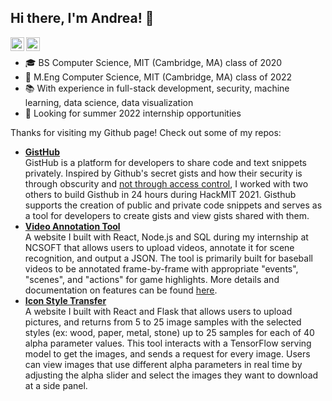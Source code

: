 ## Hi there, I'm Andrea! 👋
<a class="circle-icons circle-border" href="https://www.linkedin.com/in/andrea-jessica-jaba"><i class="fab fa-linkedin fa-2x" aria-hidden="true"></i></a>
<a href="https://www.linkedin.com/in/andrea-jessica-jaba">
  <img align="left" alt="Linkedin" width="22px" src="https://cdn.jsdelivr.net/npm/simple-icons@v3/icons/linkedin.svg" />
</a>
<a href="mailto:jabaandrea@gmail.com">
  <img align="left" alt="Email" width="22px" src="https://cdn.jsdelivr.net/npm/simple-icons@v3/icons/gmail.svg" />
</a>
<br>
- 🎓 BS Computer Science, MIT (Cambridge, MA) class of 2020 <br>
- 🌱 M.Eng Computer Science, MIT (Cambridge, MA) class of 2022 <br>
- 📚 With experience in full-stack development, security, machine learning, data science, data visualization <br>
- 🔎 Looking for summer 2022 internship opportunities <br>

Thanks for visiting my Github page! Check out some of my repos:
- [**GistHub**](https://gisthub-rho.vercel.app/) <br> 
GistHub is a platform for developers to share code and text snippets privately. Inspired by Github's secret gists and how their security is through obscurity and [not through access control](https://gist.github.com/zmwangx/bc79e7d95d82c2f5e0976975b6e1c6d6), I worked with two others to build Gisthub in 24 hours during HackMIT 2021. Gisthub supports the creation of public and private code snippets and serves as a tool for developers to create gists and view gists shared with them. 
- [**Video Annotation Tool**](https://www.github.com/adjaba/video-annotation-tool) <br> 
A website I built with React, Node.js and SQL during my internship at NCSOFT that allows users to upload videos, annotate it for scene recognition, and output a JSON. The tool is primarily built for baseball videos to be annotated frame-by-frame with appropriate "events", "scenes", and "actions" for game highlights. More details and documentation on features can be found [here](https://www.github.com/adjaba/video-annotation-tool/README.md).
- [**Icon Style Transfer**](https://www.github.com/adjaba/icon-ui) <br> 
A website I built with React and Flask that allows users to upload pictures, and returns from 5 to 25 image samples with the selected styles (ex: wood, paper, metal, stone) up to 25 samples for each of 40 alpha parameter values. This tool interacts with a TensorFlow serving model to get the images, and sends a request for every image. Users can view images that use different alpha parameters in real time by adjusting the alpha slider and select the images they want to download at a side panel.


<!--
**adjaba/adjaba** is a ✨ _special_ ✨ repository because its `README.md` (this file) appears on your GitHub profile.

Here are some ideas to get you started:

- 🔭 I’m currently working on ...
- 🌱 I’m currently learning ...
- 👯 I’m looking to collaborate on ...
- 🤔 I’m looking for help with ...
- 💬 Ask me about ...
- 📫 How to reach me: ...
- 😄 Pronouns: ...
- ⚡ Fun fact: ...
-->

